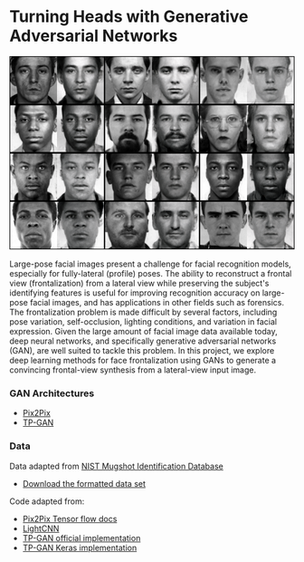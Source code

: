 # Turning Heads with Generative Adversarial Networks

![TP-GAN Synthesis](https://github.com/mease/turning_heads/blob/master/tpgan_examples.png?raw=true)

Large-pose facial images present a challenge for facial recognition models, especially for fully-lateral (profile) poses. The ability to reconstruct a frontal view (frontalization) from a lateral view while preserving the subject's identifying features is useful for improving recognition accuracy on large-pose facial images, and has applications in other fields such as forensics. The frontalization problem is made difficult by several factors, including pose variation, self-occlusion, lighting conditions, and variation in facial expression. Given the large amount of facial image data available today, deep neural networks, and specifically generative adversarial networks (GAN), are well suited to tackle this problem. In this project, we explore deep learning methods for face frontalization using GANs to generate a convincing frontal-view synthesis from a lateral-view input image.

### GAN Architectures
- [Pix2Pix](http://arxiv.org/abs/1611.07004)
- [TP-GAN](http://arxiv.org/abs/1704.04086)

### Data
Data adapted from [NIST Mugshot Identification Database](https://www.nist.gov/srd/nist-special-database-18)
- [Download the formatted data set](https://drive.google.com/file/d/1CibviCTCiQvDah_afgPgpWIDiEv8u_zC/view?usp=sharing)

Code adapted from:
- [Pix2Pix Tensor flow docs](https://github.com/tensorflow/docs/blob/master/site/en/tutorials/generative/pix2pix.ipynb)
- [LightCNN](https://github.com/AlfredXiangWu/LightCNN)
- [TP-GAN official implementation](https://github.com/HRLTY/TP-GAN)
- [TP-GAN Keras implementation](https://github.com/yh-iro/Keras_TP-GAN)